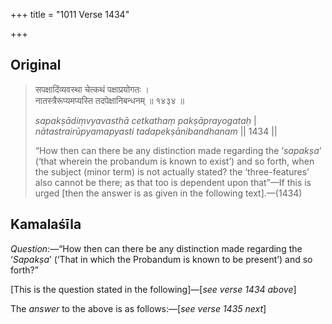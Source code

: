 +++
title = "1011 Verse 1434"

+++
## Original 
>
> सपक्षादिंव्यवस्था चेत्कथं पक्षाप्रयोगतः ।  
> नातस्त्रैरूप्यमप्यस्ति तदपेक्षानिबन्धनम् ॥ १४३४ ॥ 
>
> *sapakṣādiṃvyavasthā cetkathaṃ pakṣāprayogataḥ* \|  
> *nātastrairūpyamapyasti tadapekṣānibandhanam* \|\| 1434 \|\| 
>
> “How then can there be any distinction made regarding the ‘*sapakṣa*’ (‘that wherein the probandum is known to exist’) and so forth, when the subject (minor term) is not actually stated? the ‘three-features’ also cannot be there; as that too is dependent upon that”—If this is urged [then the answer is as given in the following text].—(1434)



## Kamalaśīla

*Question*:—“How then can there be any distinction made regarding the ‘*Sapakṣa*’ (‘That in which the Probandum is known to be present’) and so forth?”

[This is the question stated in the following]—[*see verse 1434 above*]

The *answer* to the above is as follows:—[*see verse 1435 next*]



